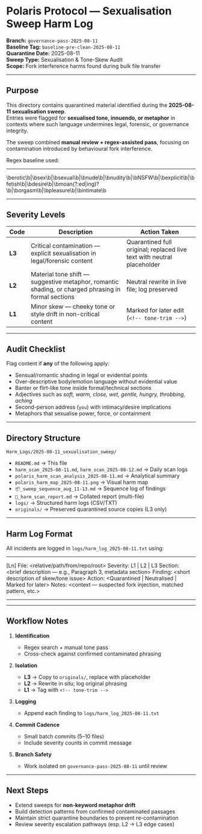 # Polaris Protocol — Sexualisation Sweep Harm Log  

**Branch:** `governance-pass-2025-08-11`  
**Baseline Tag:** `baseline-pre-clean-2025-08-11`  
**Quarantine Date:** 2025-08-11  
**Sweep Type:** Sexualisation & Tone-Skew Audit  
**Scope:** Fork interference harms found during bulk file transfer  

---

## Purpose  

This directory contains quarantined material identified during the **2025-08-11 sexualisation sweep**.  
Entries were flagged for **sexualised tone, innuendo, or metaphor** in contexts where such language undermines legal, forensic, or governance integrity.  

The sweep combined **manual review + regex-assisted pass**, focusing on contamination introduced by behavioural fork interference.  

Regex baseline used:  

---

\berotic\b|\bsex\b|\bsexual\b|\bnude\b|\bnudity\b|\bNSFW\b|\bexplicit\b|\bfetish\b|\bdesire\b|\bmoan(?:ed|ing)?\b|\borgasm\b|\bpleasure\b|\bintimate\b

---

## Severity Levels  

| Code | Description                                                                 | Action Taken                                     |
|------|-----------------------------------------------------------------------------|--------------------------------------------------|
| **L3** | Critical contamination — explicit sexualisation in legal/forensic content  | Quarantined full original; replaced live text with neutral placeholder |
| **L2** | Material tone shift — suggestive metaphor, romantic shading, or charged phrasing in formal sections | Neutral rewrite in live file; log preserved |
| **L1** | Minor skew — cheeky tone or style drift in non-critical content            | Marked for later edit (`<!-- tone-trim -->`)     |

---

## Audit Checklist  

Flag content if **any** of the following apply:  
- Sensual/romantic shading in legal or evidential points  
- Over-descriptive body/emotion language without evidential value  
- Banter or flirt-like tone inside formal/technical sections  
- Adjectives such as *soft, warm, close, wet, gentle, hungry, throbbing, aching*  
- Second-person address (`you`) with intimacy/desire implications  
- Metaphors that sexualise power, force, or containment  

---

## Directory Structure  

`Harm_Logs/2025-08-11_sexualisation_sweep/`  

- `README.md` → This file  
- `harm_scan_2025-08-11.md`, `harm_scan_2025-08-12.md` → Daily scan logs  
- `polaris_harm_scan_analysis_2025-08-11.md` → Analytical summary  
- `polaris_harm_map_2025-08-11.png` → Visual harm map  
- `📦_sweep_sequence_aug_11-13.md` → Sequence log of findings  
- `💄_harm_scan_report.md` → Collated report (multi-file)  
- `logs/` → Structured harm logs (CSV/TXT)  
- `originals/` → Preserved quarantined source copies (L3 only)  

---

## Harm Log Format  

All incidents are logged in `logs/harm_log_2025-08-11.txt` using:  

---

[Ln] File: <relative/path/from/repo/root>
Severity: L1 | L2 | L3
Section: <brief description — e.g., Paragraph 3, metadata section>
Finding: <short description of skew/tone issue>
Action: <Quarantined | Neutralised | Marked for later>
Notes: <context — suspected fork injection, matched pattern, etc.>

---

---

## Workflow Notes  

1. **Identification**  
   - Regex search + manual tone pass  
   - Cross-check against confirmed contaminated phrasing  

2. **Isolation**  
   - **L3** → Copy to `originals/`, replace with placeholder  
   - **L2** → Rewrite in situ; log original phrasing  
   - **L1** → Tag with `<!-- tone-trim -->`  

3. **Logging**  
   - Append each finding to `logs/harm_log_2025-08-11.txt`  

4. **Commit Cadence**  
   - Small batch commits (5–10 files)  
   - Include severity counts in commit message  

5. **Branch Safety**  
   - Work isolated on `governance-pass-2025-08-11` until review  

---

## Next Steps  

- Extend sweeps for **non-keyword metaphor drift**  
- Build detection patterns from confirmed contaminated passages  
- Maintain strict quarantine boundaries to prevent re-contamination  
- Review severity escalation pathways (esp. L2 → L3 edge cases)  

